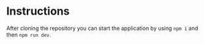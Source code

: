 # Instructions
After cloning the repository you can start the application by using ``npm i`` and then ``npm run dev``.

